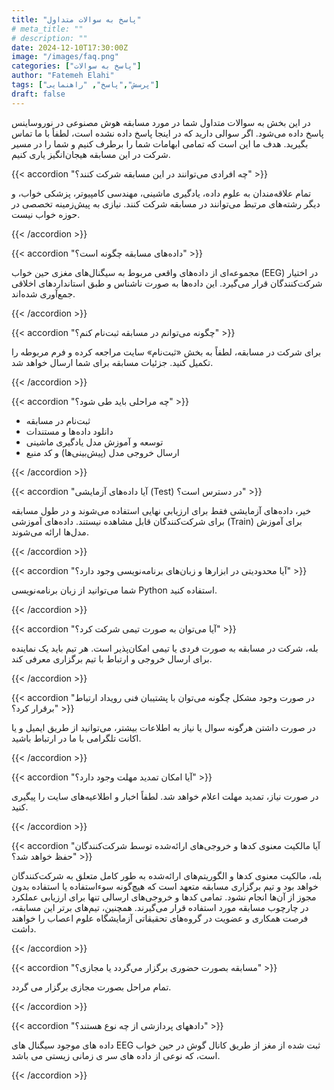 ```yaml
---
title: "پاسخ به سوالات متداول"
# meta_title: ""
# description: ""
date: 2024-12-10T17:30:00Z
image: "/images/faq.png"
categories: ["پاسخ به سوالات"]
author: "Fatemeh Elahi"
tags: ["پرسش","پاسخ", "راهنمایی"]
draft: false
---
```


در این بخش به سوالات متداول شما در مورد مسابقه هوش مصنوعی در نوروساینس پاسخ داده می‌شود. اگر سوالی دارید که در اینجا پاسخ داده نشده است، لطفاً با ما تماس بگیرید. هدف ما این است که تمامی ابهامات شما را برطرف کنیم و شما را در مسیر شرکت در این مسابقه هیجان‌انگیز یاری کنیم.

{{< accordion "چه افرادی می‌توانند در این مسابقه شرکت کنند؟" >}}

تمام علاقه‌مندان به علوم داده، یادگیری ماشینی، مهندسی کامپیوتر، پزشکی خواب، و دیگر رشته‌های مرتبط می‌توانند در مسابقه شرکت کنند. نیازی به پیش‌زمینه تخصصی در حوزه خواب نیست.

{{< /accordion >}}

{{< accordion "داده‌های مسابقه چگونه است؟" >}}

مجموعه‌ای از داده‌های واقعی مربوط به سیگنال‌های مغزی حین خواب (EEG) در اختیار شرکت‌کنندگان قرار می‌گیرد. این داده‌ها به صورت ناشناس و طبق استانداردهای اخلاقی جمع‌آوری شده‌اند.

{{< /accordion >}}

{{< accordion "چگونه می‌توانم در مسابقه ثبت‌نام کنم؟" >}}

برای شرکت در مسابقه، لطفاً به بخش «ثبت‌نام» سایت مراجعه کرده و فرم مربوطه را تکمیل کنید. جزئیات مسابقه برای شما ارسال خواهد شد.

{{< /accordion >}}

{{< accordion "چه مراحلی باید طی شود؟" >}}

- ثبت‌نام در مسابقه
- دانلود داده‌ها و مستندات
- توسعه و آموزش مدل یادگیری ماشینی
- ارسال خروجی مدل (پیش‌بینی‌ها) و کد منبع

{{< /accordion >}}

{{< accordion "آیا داده‌های آزمایشی (Test) در دسترس است؟" >}}

خیر، داده‌های آزمایشی فقط برای ارزیابی نهایی استفاده می‌شوند و در طول مسابقه برای شرکت‌کنندگان قابل مشاهده نیستند. داده‌های آموزشی (Train) برای آموزش مدل‌ها ارائه می‌شوند.

{{< /accordion >}}

{{< accordion "آیا محدودیتی در ابزارها و زبان‌های برنامه‌نویسی وجود دارد؟" >}}

شما می‌توانید از  زبان برنامه‌نویسی Python استفاده کنید.

{{< /accordion >}}

{{< accordion "آیا می‌توان به صورت تیمی شرکت کرد؟" >}}

بله، شرکت در مسابقه به صورت فردی یا تیمی امکان‌پذیر است. هر تیم باید یک نماینده برای ارسال خروجی و ارتباط با تیم برگزاری معرفی کند.

{{< /accordion >}}

{{< accordion "در صورت وجود مشكل چگونه می‌توان با پشتیبان فنی رویداد ارتباط برقرار كرد؟" >}}

در صورت داشتن هرگونه سوال یا نیاز به اطلاعات بیشتر، می‌توانید از طریق ایمیل و یا اكانت تلگرامی با ما در ارتباط باشید.

{{< /accordion >}}

<!-- {{< accordion "آیا می‌توان داده‌ها را برای استفاده شخصی ذخیره کرد؟" >}}

خیر، داده‌ها فقط برای استفاده در این مسابقه ارائه شده‌اند و هرگونه استفاده شخصی یا بازنشر آن‌ها ممنوع است.

{{< /accordion >}} -->

{{< accordion "آیا امکان تمدید مهلت وجود دارد؟" >}}

در صورت نیاز، تمدید مهلت اعلام خواهد شد. لطفاً اخبار و اطلاعیه‌های سایت را پیگیری کنید.

{{< /accordion >}}

{{< accordion "آیا مالکیت معنوی کدها و خروجی‌های ارائه‌شده توسط شرکت‌کنندگان حفظ خواهد شد؟" >}}

بله، مالکیت معنوی کدها و الگوریتم‌های ارائه‌شده به طور کامل متعلق به شرکت‌کنندگان خواهد بود و تیم برگزاری مسابقه متعهد است که هیچ‌گونه سوءاستفاده یا استفاده بدون مجوز از آن‌ها انجام نشود. تمامی کدها و خروجی‌های ارسالی تنها برای ارزیابی عملکرد در چارچوب مسابقه مورد استفاده قرار می‌گیرند.
همچنین، تیم‌های برتر این مسابقه، فرصت همکاری و عضویت در گروه‌های تحقیقاتی آزمایشگاه علوم اعصاب را خواهند داشت.

{{< /accordion >}}

{{< accordion "مسابقه بصورت حضوری برگزار مي‌گردد يا مجازی؟" >}}

تمام مراحل بصورت مجازی برگزار می گردد.

{{< /accordion >}}

{{< accordion "دادههای پردازشی از چه نوع هستند؟" >}}

داده های موجود سیگنال های EEG ثبت شده از مغز از طریق کانال گوش در حین خواب است، که نوعی از داده های سر ی زمانی زیستی می باشد.

{{< /accordion >}}